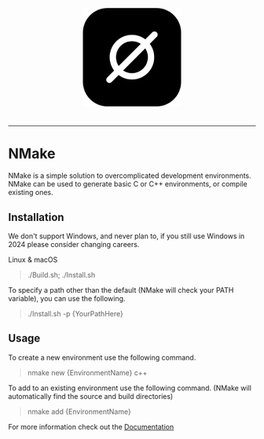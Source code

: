 <div style="display:flex;justify-content: center;">
  <img src="screenshots/logo.png">
</div>

#
---

# NMake
NMake is a simple solution to overcomplicated development environments. NMake can be used to generate basic C or C++ environments, or compile existing ones.

## Installation
We don't support Windows, and never plan to, if you still use Windows in 2024 please consider changing careers.

Linux & macOS
> ./Build.sh; ./Install.sh

To specify a path other than the default (NMake will check your PATH variable), you can use the following.
> ./Install.sh -p {YourPathHere}

## Usage
To create a new environment use the following command.

> nmake new {EnvironmentName} c++

To add to an existing environment use the following command. (NMake will automatically find the source and build directories)

> nmake add {EnvironmentName}

For more information check out the <a href="Documentation/Usage.md">Documentation</a>
